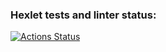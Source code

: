 ### Hexlet tests and linter status:
[![Actions Status](https://github.com/nokrepilov/frontend-project-11/actions/workflows/hexlet-check.yml/badge.svg)](https://github.com/nokrepilov/frontend-project-11/actions)